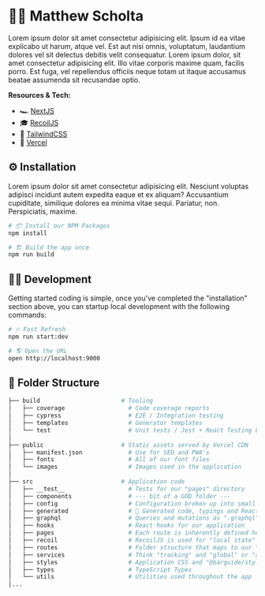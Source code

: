 # 🧑‍💻 Matthew Scholta

<!-- [![Codecov][image-codecov]][link-codecov] -->

Lorem ipsum dolor sit amet consectetur adipisicing elit. Ipsum id ea vitae explicabo ut harum, atque vel. Est aut nisi omnis, voluptatum, laudantium dolores vel sit delectus debitis velit consequatur. Lorem ipsum dolor, sit amet consectetur adipisicing elit. Illo vitae corporis maxime quam, facilis porro. Est fuga, vel repellendus officiis neque totam ut itaque accusamus beatae assumenda sit recusandae optio.

**Resources & Tech:**

- 🏎️ [NextJS](https://nextjs.org)
- 🎓 [RecoilJS](https://recoiljs.org/)
- 🎨 [TailwindCSS](https://tailwindcss.com)
- 🧰 [Vercel](https://vercel.com)

## ⚙️ Installation

Lorem ipsum dolor sit amet consectetur adipisicing elit. Nesciunt voluptas adipisci incidunt autem expedita eaque et ex aliquam? Accusantium cupiditate, similique dolores ea minima vitae sequi. Pariatur, non. Perspiciatis, maxime.

```bash
# 📦 Install our NPM Packages
npm install

# 🏗️ Build the app once
npm run build
```

## 🧑‍💻 Development

Getting started coding is simple, once you've completed the "installation" section above, you can startup local development with the following commands:

```bash
# 🔥 Fast Refresh
npm run start:dev

# 🌎 Open the URL
open http://localhost:9000
```

## 📂 Folder Structure

```bash
├── build                       # Tooling
│   ├── coverage                  # Code coverage reports
│   ├── cypress                   # E2E / Integration testing
│   ├── templates                 # Generator templates
│   └── test                      # Unit tests / Jest + React Testing Library
│
├── public                      # Static assets served by Vercel CDN
│   ├── manifest.json             # Use for SEO and PWA's
│   ├── fonts                     # All of our font files
│   └── images                    # Images used in the application
│
├── src                         # Application code
│   ├── __test__                  # Tests for our "pages" directory
│   ├── components                # --- bit of a GOD folder ---
│   ├── config                    # Configuration broken up into small pieces
│   ├── generated                 # 🤖 Generated code, typings and React Hooks
│   ├── graphql                   # Queries and mutations as ".graphql"
│   ├── hooks                     # React hooks for our application
│   ├── pages                     # Each route is inherently defined here
│   ├── recoil                    # RecoilJS is used for "local state"
│   ├── routes                    # Folder structure that maps to our "pages"
│   ├── services                  # Think "tracking" and "global" or "application"
│   ├── styles                    # Application CSS and "@barguide/style-guide"
│   ├── types                     # TypeScript Types
│   └── utils                     # Utilities used throughout the app
│...
```

<!-- IMAGES -->

[image-codecov]: https://codecov.io/gh/visormatt/mattscholta/branch/main/graph/badge.svg?token=XXXXXX 'CodeCov'

<!-- LINKS -->

[link-codecov]: https://codecov.io/gh/visormatt/mattscholta 'CodeCov'
